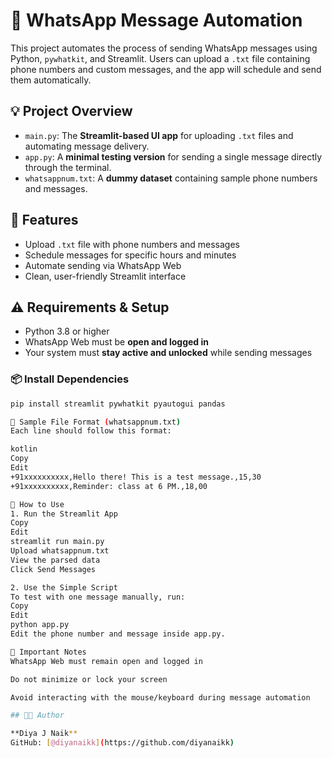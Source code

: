 # 📲 WhatsApp Message Automation

This project automates the process of sending WhatsApp messages using Python, `pywhatkit`, and Streamlit. Users can upload a `.txt` file containing phone numbers and custom messages, and the app will schedule and send them automatically.

## 💡 Project Overview

- `main.py`: The **Streamlit-based UI app** for uploading `.txt` files and automating message delivery.
- `app.py`: A **minimal testing version** for sending a single message directly through the terminal.
- `whatsappnum.txt`: A **dummy dataset** containing sample phone numbers and messages.

## 🧪 Features

- Upload `.txt` file with phone numbers and messages
- Schedule messages for specific hours and minutes
- Automate sending via WhatsApp Web
- Clean, user-friendly Streamlit interface

## ⚠️ Requirements & Setup

- Python 3.8 or higher
- WhatsApp Web must be **open and logged in**
- Your system must **stay active and unlocked** while sending messages

### 📦 Install Dependencies

```bash
pip install streamlit pywhatkit pyautogui pandas

📝 Sample File Format (whatsappnum.txt)
Each line should follow this format:

kotlin
Copy
Edit
+91xxxxxxxxxx,Hello there! This is a test message.,15,30
+91xxxxxxxxxx,Reminder: class at 6 PM.,18,00

🚀 How to Use
1. Run the Streamlit App
Copy
Edit
streamlit run main.py
Upload whatsappnum.txt
View the parsed data
Click Send Messages

2. Use the Simple Script
To test with one message manually, run:
Copy
Edit
python app.py
Edit the phone number and message inside app.py.

📌 Important Notes
WhatsApp Web must remain open and logged in

Do not minimize or lock your screen

Avoid interacting with the mouse/keyboard during message automation

## 👩‍💻 Author

**Diya J Naik**  
GitHub: [@diyanaikk](https://github.com/diyanaikk)